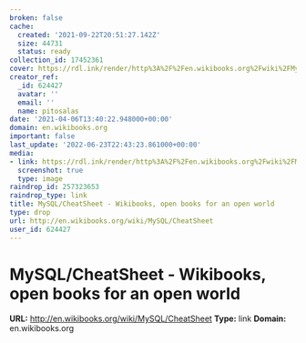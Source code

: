 ```yaml
---
broken: false
cache:
  created: '2021-09-22T20:51:27.142Z'
  size: 44731
  status: ready
collection_id: 17452361
cover: https://rdl.ink/render/http%3A%2F%2Fen.wikibooks.org%2Fwiki%2FMySQL%2FCheatSheet
creator_ref:
  _id: 624427
  avatar: ''
  email: ''
  name: pitosalas
date: '2021-04-06T13:40:22.948000+00:00'
domain: en.wikibooks.org
important: false
last_update: '2022-06-23T22:43:23.861000+00:00'
media:
- link: https://rdl.ink/render/http%3A%2F%2Fen.wikibooks.org%2Fwiki%2FMySQL%2FCheatSheet
  screenshot: true
  type: image
raindrop_id: 257323653
raindrop_type: link
title: MySQL/CheatSheet - Wikibooks, open books for an open world
type: drop
url: http://en.wikibooks.org/wiki/MySQL/CheatSheet
user_id: 624427
---
```


# MySQL/CheatSheet - Wikibooks, open books for an open world

**URL:** http://en.wikibooks.org/wiki/MySQL/CheatSheet
**Type:** link
**Domain:** en.wikibooks.org
